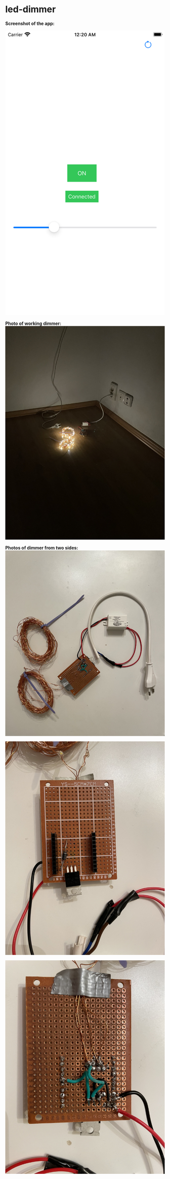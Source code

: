 # led-dimmer

**Screenshot of the app:**

![](images/app%20screenshot.png)


**Photo of working dimmer:**
![](images/result.jpg)


**Photos of dimmer from two sides:**
![](images/switch1.jpg)

![](images/switch2.jpg)

![](images/switch3.jpg)
